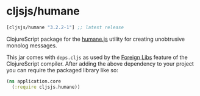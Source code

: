# cljsjs/humane

[](dependency)
```clojure
[cljsjs/humane "3.2.2-1"] ;; latest release
```
[](/dependency)

ClojureScript package for the [humane.js](humane.js) utility for creating unobtrusive
monolog messages.

This jar comes with `deps.cljs` as used by the [Foreign Libs][flibs] feature
of the ClojureScript compiler. After adding the above dependency to your project
you can require the packaged library like so:

```clojure
(ns application.core
  (:require cljsjs.humane))
```

[flibs]: https://clojurescript.org/reference/packaging-foreign-deps
[humane.js]: http://wavded.github.io/humane-js/

